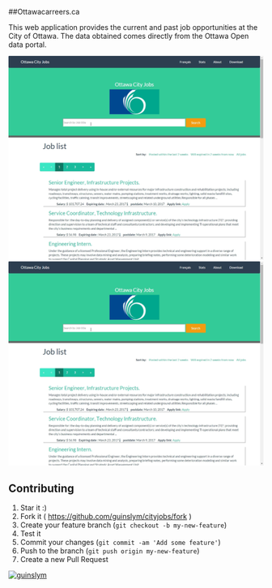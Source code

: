 ##Ottawacarreers.ca

This web application provides the current and past job opportunities at the City of Ottawa. The data obtained comes directly from the Ottawa Open data portal.


![browser](images/screenshot.3.jpg)
[![browser](images/screenshot.3.jpg)](http://www.ottawacitycarreers.ca)


## Contributing

1. Star it :)
2. Fork it ( https://github.com/guinslym/cityjobs/fork )
3. Create your feature branch (`git checkout -b my-new-feature`)
4. Test it
5. Commit your changes (`git commit -am 'Add some feature'`)
6. Push to the branch (`git push origin my-new-feature`)
7. Create a new Pull Request



[![guinslym](https://s3.amazonaws.com/uifaces/faces/twitter/guinslym/128.jpg)](http://uifaces.com/guinslym)
